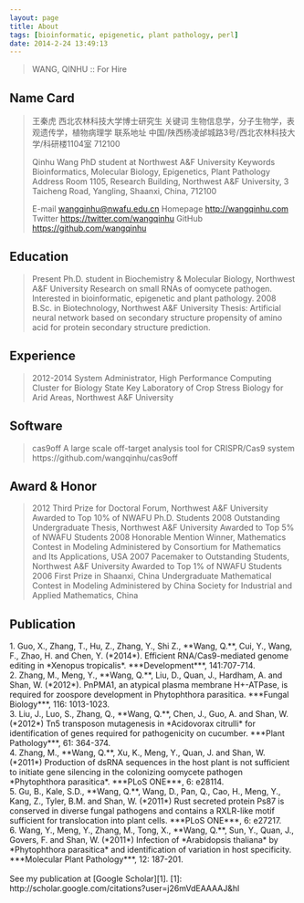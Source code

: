 ```yaml
---
layout: page
title: About
tags: [bioinformatic, epigenetic, plant pathology, perl]
date: 2014-2-24 13:49:13
---
```


<blockquote>WANG, QINHU :: For Hire</blockquote>

Name Card
---------

<blockquote>王秦虎
西北农林科技大学博士研究生
关键词    生物信息学，分子生物学，表观遗传学，植物病理学
联系地址  中国/陕西杨凌邰城路3号/西北农林科技大学/科研楼1104室 712100

Qinhu Wang
PhD student at Northwest A&F University
Keywords  Bioinformatics, Molecular Biology, Epigenetics, Plant Pathology
Address   Room 1105, Research Building, Northwest A&F University,
          3 Taicheng Road, Yangling, Shaanxi, China, 712100

E-mail    wangqinhu@nwafu.edu.cn
Homepage  http://wangqinhu.com
Twitter   https://twitter.com/wangqinhu
GitHub    https://github.com/wangqinhu</blockquote>

Education
---------

<blockquote>Present   Ph.D. student in Biochemistry & Molecular Biology, Northwest A&F University
          Research on small RNAs of oomycete pathogen.
          Interested in bioinformatic, epigenetic and plant pathology.
2008      B.Sc. in Biotechnology, Northwest A&F University
          Thesis: Artificial neural network based on secondary structure propensity of amino 
          acid for protein secondary structure prediction.</blockquote>

Experience
----------

<blockquote>2012-2014 System Administrator, High Performance Computing Cluster for Biology
          State Key Laboratory of Crop Stress Biology for Arid Areas,
          Northwest A&F University</blockquote>

Software
--------

<blockquote>cas9off   A large scale off-target analysis tool for CRISPR/Cas9 system
          https://github.com/wangqinhu/cas9off</blockquote>

Award & Honor
-------------

<blockquote>2012      Third Prize for Doctoral Forum, Northwest A&F University
          Awarded to Top 10% of NWAFU Ph.D. Students
2008      Outstanding Undergraduate Thesis, Northwest A&F University
          Awarded to Top 5% of NWAFU Students
2008      Honorable Mention Winner, Mathematics Contest in Modeling
          Administered by Consortium for Mathematics and Its Applications, USA
2007      Pacemaker to Outstanding Students, Northwest A&F University
          Awarded to Top 1% of NWAFU Students
2006      First Prize in Shaanxi, China Undergraduate Mathematical Contest in Modeling
          Administered by China Society for Industrial and Applied Mathematics, China</blockquote>

Publication
-----------

<bib>
1. Guo, X., Zhang, T., Hu, Z., Zhang, Y., Shi Z., **Wang, Q.**, Cui, Y., Wang, F., Zhao, H. and Chen, Y. (*2014*). Efficient RNA/Cas9-mediated genome editing in *Xenopus tropicalis*. ***Development***, 141:707-714.
<br>
2. Zhang, M., Meng, Y., **Wang, Q.**, Liu, D., Quan, J., Hardham, A. and Shan, W. (*2012*). PnPMA1, an atypical plasma membrane H+-ATPase, is required for zoospore development in Phytophthora parasitica. ***Fungal Biology***, 116: 1013-1023.
<br>
3. Liu, J., Luo, S., Zhang, Q., **Wang, Q.**, Chen, J., Guo, A. and Shan, W. (*2012*) Tn5 transposon mutagenesis in *Acidovorax citrulli* for identification of genes required for pathogenicity on cucumber. ***Plant Pathology***, 61: 364-374.
<br>
4. Zhang, M., **Wang, Q.**, Xu, K., Meng, Y., Quan, J. and Shan, W. (*2011*) Production of dsRNA sequences in the host plant is not sufficient to initiate gene silencing in the colonizing oomycete pathogen *Phytophthora parasitica*. ***PLoS ONE***, 6: e28114.
<br>
5. Gu, B., Kale, S.D., **Wang, Q.**, Wang, D., Pan, Q., Cao, H., Meng, Y., Kang, Z., Tyler, B.M. and Shan, W. (*2011*) Rust secreted protein Ps87 is conserved in diverse fungal pathogens and contains a RXLR-like motif sufficient for translocation into plant cells. ***PLoS ONE***, 6: e27217.
<br>
6. Wang, Y., Meng, Y., Zhang, M., Tong, X., **Wang, Q.**, Sun, Y., Quan, J., Govers, F. and Shan, W. (*2011*) Infection of *Arabidopsis thaliana* by *Phytophthora parasitica* and identification of variation in host specificity. ***Molecular Plant Pathology***, 12: 187-201.
<br>
<br>
See my publication at [Google Scholar][1].
</bib>
[1]: http://scholar.google.com/citations?user=j26mVdEAAAAJ&hl

